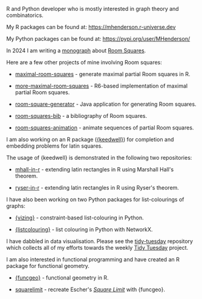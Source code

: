 R and Python developer who is mostly interested in graph theory and combinatorics.

My R packages can be found at: https://mhenderson.r-universe.dev

My Python packages can be found at: https://pypi.org/user/MHenderson/

In 2024 I am writing a [monograph](https://github.com/MHenderson/room) about [Room Squares](https://en.wikipedia.org/wiki/Room_square).

Here are a few other projects of mine involving Room squares:

- [maximal-room-squares](https://github.com/MHenderson/maximal-room-squares) - generate maximal partial Room squares in R.

- [more-maximal-room-squares](https://github.com/MHenderson/more-maximal-room-squares) - R6-based implementation of maximal partial Room squares.

- [room-square-generator](https://github.com/MHenderson/room-square-generator) - Java application for generating Room squares.

- [room-squares-bib](https://github.com/MHenderson/room-squares-bib) - a bibliography of Room squares.

- [room-squares-animation](https://github.com/MHenderson/room-squares-animation) - animate sequences of partial Room squares.

I am also working on an R package ([{keedwell}](https://github.com/MHenderson/keedwell)) for completion and embedding problems for latin squares.

The usage of {keedwell} is demonstrated in the following two repositories:

- [mhall-in-r](https://github.com/MHenderson/mhall-in-r) - extending latin rectangles in R using Marshall Hall's theorem.

- [ryser-in-r](https://github.com/MHenderson/ryser-in-r) - extending latin rectangles in R using Ryser's theorem.

I have also been working on two Python packages for list-colourings of graphs:

- [{vizing}](https://github.com/MHenderson/vizing) - constraint-based list-colouring in Python.

- [{listcolouring}](https://github.com/MHenderson/listcolouring) - list colouring in Python with NetworkX.

I have dabbled in data visualisation. Please see the [tidy-tuesday](https://github.com/MHenderson/tidy-tuesday) repository which collects all of my efforts towards the weekly [Tidy Tuesday](https://github.com/rfordatascience/tidytuesday) project.

I am also interested in functional programming and have created an R package for functional geometry.

- [{funcgeo}](https://github.com/MHenderson/funcgeo) - functional geometry in R.

- [squarelimit](https://github.com/MHenderson/squarelimit) - recreate Escher's [*Square Limit*](https://www.nga.gov/collection/art-object-page.135604.html) with {funcgeo}.

